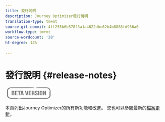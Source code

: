 ```yaml
---
title: 發行說明
description: Journey Optimizer發行說明
translation-type: tm+mt
source-git-commit: 4ff255b6b57823a1a4622dbc62b4b8886fd956a0
workflow-type: tm+mt
source-wordcount: '28'
ht-degree: 14%

---
```



# 發行說明 {#release-notes}

![](assets/do-not-localize/badge.png)

本頁列出Journey Optimizer的所有新功能和改進。
您也可以參閱最新的[檔案更新](documentation-updates.md)。